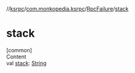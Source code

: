 //[ksrpc](../../index.md)/[com.monkopedia.ksrpc](../index.md)/[RpcFailure](index.md)/[stack](stack.md)



# stack  
[common]  
Content  
val [stack](stack.md): [String](https://kotlinlang.org/api/latest/jvm/stdlib/kotlin/-string/index.html)  




